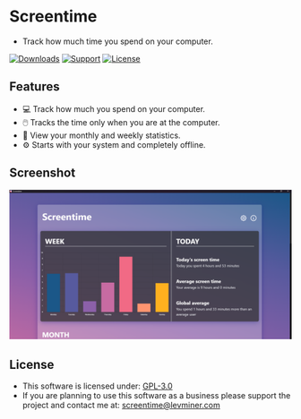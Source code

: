 # Screentime

-   Track how much time you spend on your computer.

[![Downloads](https://img.shields.io/github/downloads/levminer/screentime/total?label=Downloads)](https://github.com/Levminer/screentime/releases)
[![Support](https://img.shields.io/badge/Support-PayPal-blue)](https://paypal.me/levminer)
[![License](https://img.shields.io/github/license/levminer/screentime?label=License)](https://github.com/Levminer/screentime/blob/main/LICENSE.md)

## Features

-   💻 Track how much you spend on your computer.
-   🖱️ Tracks the time only when you are at the computer.
-   📝 View your monthly and weekly statistics.
-   ⚙️ Starts with your system and completely offline.

## Screenshot

<img src="https://raw.githubusercontent.com/Levminer/screentime/dev/screenshots/application.png?raw=true">

## License

-   This software is licensed under: [GPL-3.0](https://github.com/Levminer/authme/blob/main/LICENSE.md)
-   If you are planning to use this software as a business please support the project and contact me at: <screentime@levminer.com>
